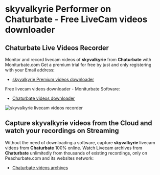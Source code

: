 # skyvalkyrie Performer on Chaturbate - Free LiveCam videos downloader

## Chaturbate Live Videos Recorder

Monitor and record livecam videos of **skyvalkyrie** from **Chaturbate** with Moniturbate.com
Get a premium trial for free by just and only registering with your Email address:
* [skyvalkyrie Premium videos downloader](https://moniturbate.com/request-demo-licence-key.html)

Free livecam videos downloader - Moniturbate Software:
* [Chaturbate videos downloader](https://moniturbate.com/moniturbate-download-software.html)

![skyvalkyrie livecam videos recorder](https://peachurnet.com/templates/moniturbate-software.png)


## Capture skyvalkyrie videos from the Cloud and watch your recordings on Streaming

Without the need of downloading a software, capture **skyvalkyrie** livecam videos from **Chaturbate** 100% online.
Watch Livecam archives from **Chaturbate** unlimitedly from thousands of existing recordings, only on Peachurbate.com and its websites network:
* [Chaturbate videos archives](https://peachurnet.com/)
